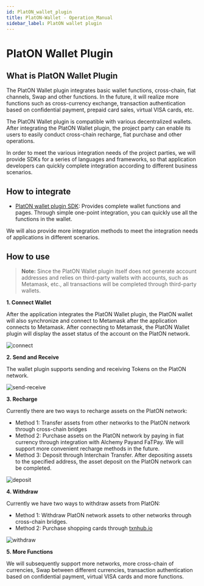 ```yaml
---
id: PlatON_wallet_plugin
title: PlatON-Wallet - Operation_Manual
sidebar_label: PlatON wallet plugin 
---
```


# PlatON Wallet Plugin

## What is PlatON Wallet Plugin

The PlatON Wallet plugin integrates basic wallet functions, cross-chain, fiat channels, Swap and other functions. In the future, it will realize more functions such as cross-currency exchange, transaction authentication based on confidential payment, prepaid card sales, virtual VISA cards, etc. 

The PlatON Wallet plugin is compatible with various decentralized wallets. After integrating the PlatON Wallet plugin, the project party can enable its users to easily conduct cross-chain recharge, fiat purchase and other operations.

In order to meet the various integration needs of the project parties, we will provide SDKs for a series of languages and frameworks, so that application developers can quickly complete integration according to different business scenarios.

## How to integrate
- [PlatON wallet plugin SDK](/docs/en/PlatON_Wallet_Plugin_Sdk): Provides complete wallet functions and pages. Through simple one-point integration, you can quickly use all the functions in the wallet.

We will also provide more integration methods to meet the integration needs of applications in different scenarios. 

## How to use

> **Note:** Since the PlatON Wallet plugin itself does not generate account addresses and relies on third-party wallets with accounts, such as Metamask, etc., all transactions will be completed through third-party wallets. 

**1. Connect Wallet** 

After the application integrates the PlatON Wallet plugin, the PlatON wallet will also synchronize and connect to Metamask after the application connects to Metamask. After connecting to Metamask, the PlatON Wallet plugin will display the asset status of the account on the PlatON network.

<img src="/docs/img/zh-CN/PlatON-Wallet-imgs/connect.jpg" alt="connect"/>

**2. Send and Receive** 

The wallet plugin supports sending and receiving Tokens on the PlatON network. 

<img src="/docs/img/zh-CN/PlatON-Wallet-imgs/send-receive.jpg" alt="send-receive"/>

**3. Recharge** 

Currently there are two ways to recharge assets on the PlatON network: 

- Method 1: Transfer assets from other networks to the PlatON network through cross-chain bridges 
- Method 2: Purchase assets on the PlatON network by paying in fiat currency through integration with Alchemy Payand FaTPay.   We will support more convenient recharge methods in the future. 
- Method 3: Deposit through Interchain Transfer. After depositing assets to the specified address, the asset deposit on the PlatON network can be completed.

<img src="/docs/img/zh-CN/PlatON-Wallet-imgs/deposit.jpg" alt="deposit"/>

**4. Withdraw** 

Currently we have two ways to withdraw assets from PlatON: 
- Method 1: Withdraw PlatON network assets to other networks through cross-chain bridges. 
- Method 2: Purchase shopping cards through [txnhub.io](https://txnhub.io) 

<img src="/docs/img/zh-CN/PlatON-Wallet-imgs/withdraw.jpg" alt="withdraw"/>

**5. More Functions** 

We will subsequently support more networks, more cross-chain of currencies, Swap between different currencies, transaction authentication based on confidential payment, virtual VISA cards and more functions. 


